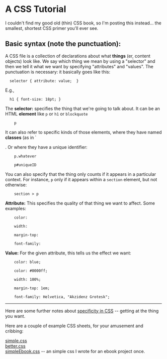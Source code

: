 # A CSS Tutorial

I couldn't find my good old (thin) CSS book, so I'm posting this instead... the smallest, shortest CSS primer you'll ever see.

## Basic syntax (note the punctuation):

A CSS file is a collection of declarations about what **things** (er, content objects) look like. We say which thing we mean by using a "selector" and then we tell it what we want by specifying "attributes" and "values". The punctuation is necessary: it basically goes like this:

      selector { attribute: value;  }

E.g., 

      h1 { font-size: 18pt; }

The **selector:**  specifies the thing that we're going to talk about. It can be an HTML **element** like `p` or `h1` or `blockquote`

		p

It can also refer to specific kinds of those elements, where they have named **classes** (as in `<p class="whatever">. Or where they have a unique identifier:

		p.whatever

		p#uniqueID

You can also specify that the thing only counts if it appears in a particular context. For instance, `p` only if it appears within a `section` element, but not otherwise:

		section > p


**Attribute:** This specifies the quality of that thing we want to affect. Some examples:

		color: 

		width:

		margin-top:

		font-family:



**Value:** For the given attribute, this tells us the effect we want:

		color: blue;

		color: #0000ff;

		width: 100%;

		margin-top: 1em;

		font-family: Helvetica, "Akzidenz Grotesk";


---

Here are some further notes about [specificity in CSS]() -- getting at the thing you want.

Here are a couple of example CSS sheets, for your amusement and cribbing:

[simple.css]()  
[better.css]()  
[simpleEbook.css]() -- an simple css I wrote for an ebook project once.

